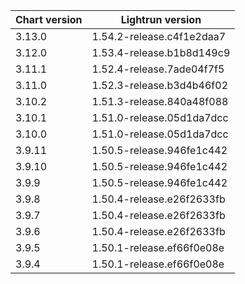 
| Chart version | Lightrun version          |
|---------------|---------------------------|
| 3.13.0        | 1.54.2-release.c4f1e2daa7 |
| 3.12.0        | 1.53.4-release.b1b8d149c9 |
| 3.11.1        | 1.52.4-release.7ade04f7f5 |
| 3.11.0        | 1.52.3-release.b3d4b46f02 |
| 3.10.2        | 1.51.3-release.840a48f088 |
| 3.10.1        | 1.51.0-release.05d1da7dcc |
| 3.10.0        | 1.51.0-release.05d1da7dcc |
| 3.9.11        | 1.50.5-release.946fe1c442 |
| 3.9.10        | 1.50.5-release.946fe1c442 |
| 3.9.9         | 1.50.5-release.946fe1c442 |
| 3.9.8         | 1.50.4-release.e26f2633fb |
| 3.9.7         | 1.50.4-release.e26f2633fb |
| 3.9.6         | 1.50.4-release.e26f2633fb |
| 3.9.5         | 1.50.1-release.ef66f0e08e |
| 3.9.4         | 1.50.1-release.ef66f0e08e |